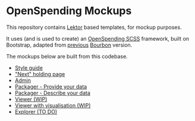 # OpenSpending Mockups

This repository contains [Lektor](https://www.getlektor.com/docs/) based templates, for mockup purposes.

It uses (and is used to create) an [OpenSpending SCSS](https://github.com/smth/os-bootstrap) framework, built on Bootstrap, adapted from [previous](https://github.com/openspending/os-style-guide) [Bourbon](http://bourbon.io/) version.

The mockups below are built from this codebase.

- [Style guide](https://smth.github.io/os-mockups/style-guide/)
- ["Next" holding page](https://smth.github.io/os-mockups/next/)
- [Admin](https://smth.github.io/os-mockup-admin/)
- [Packager - Provide your data](https://smth.github.io/os-mockup-packager/packager/provide-data/)
- [Packager - Describe your data](https://smth.github.io/os-mockup-packager/packager/describe-data/)
- [Viewer (WIP)](https://smth.github.io/os-mockup-viewer/viewer/)
- [Viewer with visualisation (WIP)](https://smth.github.io/os-mockup-viewer/viewer/vis/)
- [Explorer (TO DO)](https://smth.github.io/os-mockup-explorer/explorer/)
